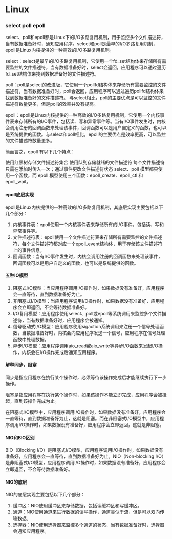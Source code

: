 # Linux

### select poll epoll

select、poll和epoll都是Linux下的I/O多路复用机制，用于监控多个文件描述符，当有数据准备好时，通知应用程序。select和poll是最早的I/O多路复用机制，epoll是Linux内核提供的一种高效的I/O多路复用机制。

select：select是最早的I/O多路复用机制，它使用一个fd_set结构体来存储所有需要监控的文件描述符，当有数据准备好时，select会返回，应用程序可以通过遍历fd_set结构体来找到数据准备好的文件描述符。

poll：poll是select的改进版，它使用一个pollfd结构体来存储所有需要监控的文件描述符，当有数据准备好时，poll会返回，应用程序可以通过遍历pollfd结构体来找到数据准备好的文件描述符。
与select相比，poll的主要优点是可以监控的文件描述符数量更多，但是poll的效率并没有提高。

epoll：epoll是Linux内核提供的一种高效的I/O多路复用机制，它使用一个内核事件表来存储所有的I/O事件，包括读、写和异常事件等。当有I/O事件发生时，内核会调用注册的回调函数来处理该事件，回调函数可以是用户自定义的函数，也可以是系统提供的函数。与select和poll相比，epoll的主要优点是效率更高，可以监控的文件描述符数量更多。


简而言之，epoll 有以下几个特点：

使用红黑树存储文件描述符集合
使用队列存储就绪的文件描述符
每个文件描述符只需在添加时传入一次；通过事件更改文件描述符状态
select、poll 模型都只使用一个函数，而 epoll 模型使用三个函数：epoll_create、epoll_ctl 和 epoll_wait。


#### epoll底层实现


epoll是Linux内核提供的一种高效的I/O多路复用机制，其底层实现主要包括以下几个部分：

1. 内核事件表：epoll使用一个内核事件表来存储所有的I/O事件，包括读、写和异常事件等。
2. 文件描述符表：epoll使用一个文件描述符表来存储所有需要监控的文件描述符，每个文件描述符都对应一个epoll_event结构体，用于存储该文件描述符上的事件信息。
3. 回调函数：当有I/O事件发生时，内核会调用注册的回调函数来处理该事件，回调函数可以是用户自定义的函数，也可以是系统提供的函数。


#### 五种IO模型

1. 阻塞式I/O模型：当应用程序调用I/O操作时，如果数据没有准备好，应用程序会一直等待，直到数据准备好为止。
2. 非阻塞式I/O模型：当应用程序调用I/O操作时，如果数据没有准备好，应用程序会立即返回，不会等待数据准备好。
3. I/O复用模型：应用程序使用select、poll或epoll等系统调用来监控多个文件描述符，当有数据准备好时，应用程序会被通知。
4. 信号驱动式I/O模型：应用程序使用sigaction系统调用来注册一个信号处理函数，当数据准备好时，内核会向应用程序发送一个信号，应用程序在信号处理函数中处理数据。
5. 异步I/O模型：应用程序调用aio_read或aio_write等异步I/O函数来发起I/O操作，内核会在I/O操作完成后通知应用程序。

#### 解释同步，阻塞

同步是指应用程序在执行某个操作时，必须等待该操作完成后才能继续执行下一步操作。

阻塞是指应用程序在执行某个操作时，如果该操作不能立即完成，应用程序会被挂起，直到该操作完成为止。

在阻塞式I/O模型中，应用程序调用I/O操作时，如果数据没有准备好，应用程序会一直等待，直到数据准备好为止，这就是阻塞。而在非阻塞式I/O模型中，应用程序调用I/O操作时，如果数据没有准备好，应用程序会立即返回，这就是非阻塞。


#### NIO和BIO区别

BIO（Blocking I/O）是阻塞式I/O模型，应用程序调用I/O操作时，如果数据没有准备好，应用程序会一直等待，直到数据准备好为止。NIO（Non-blocking I/O）是非阻塞式I/O模型，应用程序调用I/O操作时，如果数据没有准备好，应用程序会立即返回，不会等待数据准备好。

#### NIO的底层

NIO的底层实现主要包括以下几个部分：

1. 缓冲区：NIO使用缓冲区来存储数据，包括读缓冲区和写缓冲区。
2. 通道：NIO使用通道来进行数据的读写操作，通道类似于流，但是可以双向传输数据。
3. 选择器：NIO使用选择器来监控多个通道的状态，当有数据准备好时，选择器会通知应用程序。


